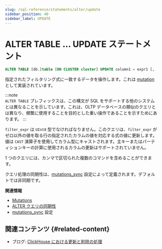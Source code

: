 ```yaml
---
slug: /sql-reference/statements/alter/update
sidebar_position: 40
sidebar_label: UPDATE
---
```



# ALTER TABLE ... UPDATE ステートメント

``` sql
ALTER TABLE [db.]table [ON CLUSTER cluster] UPDATE column1 = expr1 [, ...] [IN PARTITION partition_id] WHERE filter_expr
```

指定されたフィルタリング式に一致するデータを操作します。これは [mutation](/sql-reference/statements/alter/index.md#mutations) として実装されています。

:::note    
`ALTER TABLE` プレフィックスは、この構文が SQL をサポートする他のシステムとは異なることを示しています。これは、OLTP データベースの類似のクエリとは異なり、頻繁に使用することを目的とした重い操作であることを示すためにあります。
:::

`filter_expr` は `UInt8` 型でなければなりません。このクエリは、`filter_expr` がゼロ以外の値を取る行の指定されたカラムの値を対応する式の値に更新します。値は `CAST` 演算子を使用してカラム型にキャストされます。主キーまたはパーティションキーの計算に使用されるカラムの更新はサポートされていません。

1 つのクエリには、カンマで区切られた複数のコマンドを含めることができます。

クエリ処理の同期性は、[mutations_sync](/operations/settings/settings.md/#mutations_sync) 設定によって定義されます。デフォルトでは非同期です。

**関連情報**

- [Mutations](/sql-reference/statements/alter/index.md#mutations)
- [ALTER クエリの同期性](/sql-reference/statements/alter/index.md#synchronicity-of-alter-queries)
- [mutations_sync](/operations/settings/settings.md/#mutations_sync) 設定


## 関連コンテンツ {#related-content}

- ブログ: [ClickHouse における更新と削除の処理](https://clickhouse.com/blog/handling-updates-and-deletes-in-clickhouse)
